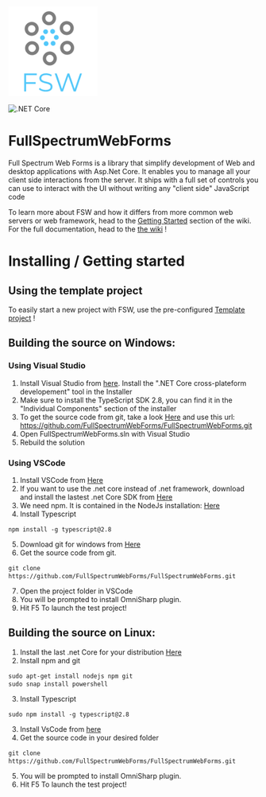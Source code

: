 <img src="LogoFSW.png" width="180" height="180">

![.NET Core](https://github.com/FullSpectrumWebForms/FullSpectrumWebForms/workflows/.NET%20Core/badge.svg)

# FullSpectrumWebForms
Full Spectrum Web Forms is a library that simplify development of Web and desktop applications with Asp.Net Core. It enables you to manage all your client side interactions from the server. It ships with a full set of controls you can use to interact with the UI without writing any "client side" JavaScript code

To learn more about FSW and how it differs from more common web servers or web framework, head to the [Getting Started](https://github.com/FullSpectrumWebForms/FullSpectrumWebForms/wiki/Getting-Started) section of the wiki.  
For the full documentation, head to the [the wiki](https://github.com/FullSpectrumWebForms/FullSpectrumWebForms/wiki) !

# Installing / Getting started

## Using the template project

To easily start a new project with FSW, use the pre-configured [Template project](https://github.com/FullSpectrumWebForms/FullSpectrumWebForms/wiki/Starting-a-project-from-template) !


## Building the source on Windows:
### Using Visual Studio

1. Install Visual Studio from [here](https://visualstudio.microsoft.com/downloads/). Install the ".NET Core cross-plateform developement" tool in the Installer
2. Make sure to install the TypeScript SDK 2.8, you can find it in the "Individual Components" section of the installer
3. To get the source code from git, take a look [Here](https://docs.microsoft.com/en-us/vsts/repos/git/clone?view=vsts&tabs=visual-studio#clone-from-another-git-provider) and use this url: https://github.com/FullSpectrumWebForms/FullSpectrumWebForms.git
4. Open FullSpectrumWebForms.sln with Visual Studio
5. Rebuild the solution

### Using VSCode

1. Install VSCode from [Here](https://code.visualstudio.com/download)
2. If you want to use the .net core instead of .net framework, download and install the lastest .net Core SDK from [Here](https://www.microsoft.com/net/download)
3. We need npm. It is contained in the NodeJs installation: [Here](https://nodejs.org/en/download/current/)
4. Install Typescript
```shell
npm install -g typescript@2.8
```
5. Download git for windows from [Here](https://gitforwindows.org/)
6. Get the source code from git.
```shell
git clone https://github.com/FullSpectrumWebForms/FullSpectrumWebForms.git
```
7. Open the project folder in VSCode
8. You will be prompted to install OmniSharp plugin.
9. Hit F5 To launch the test project!

## Building the source on Linux:

1. Install the last .net Core for your distribution [Here](https://www.microsoft.com/net/download/linux-package-manager/rhel/sdk-current)
2. Install npm and git
```shell
sudo apt-get install nodejs npm git
sudo snap install powershell
```
3. Install Typescript
```shell
sudo npm install -g typescript@2.8
```
3. Install VsCode from [here](https://code.visualstudio.com/)
4. Get the source code in your desired folder
```shell
git clone https://github.com/FullSpectrumWebForms/FullSpectrumWebForms.git
```
5. You will be prompted to install OmniSharp plugin.
6. Hit F5 To launch the test project!
